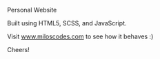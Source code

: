 
Personal Website

Built using HTML5, SCSS, and JavaScript.

Visit www.miloscodes.com to see how it behaves :)

Cheers!
